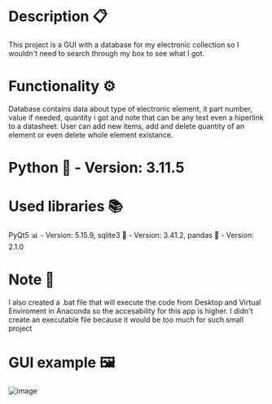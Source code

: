 # Description 📋
This project is a GUI with a database for my electronic collection so I wouldn't need to search through my box to see what I got.
# Functionality ⚙
Database contains data about type of electronic element, it part number, value if needed, quantity i got and note that can be any text even a hiperlink to a datasheet.
User can add new items, add and delete quantity of an element or even delete whole element existance.
# Python 🐍 - Version: 3.11.5
# Used libraries 📚
PyQt5 📊 - Version: 5.15.9, 
sqlite3 📰 - Version: 3.41.2, 
pandas 🐼 - Version: 2.1.0
# Note 📝
I also created a .bat file that will execute the code from Desktop and Virtual Enviroment in Anaconda so the accesability for this app is higher. 
I didn't create an executable file because it would be too much for such small project
# GUI example 🖼
![image](https://github.com/JanuszV/electronic_storage/assets/102951298/dd5c0df0-22a3-47d9-8e4d-191bbb3ada0c)
